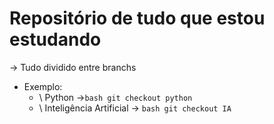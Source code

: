 # Repositório de tudo que estou estudando

-> Tudo dividido entre branchs
* Exemplo:
  * \\ Python ->```bash
  git checkout python```
  * \\ Inteligência Artificial -> ```bash
  git checkout IA```